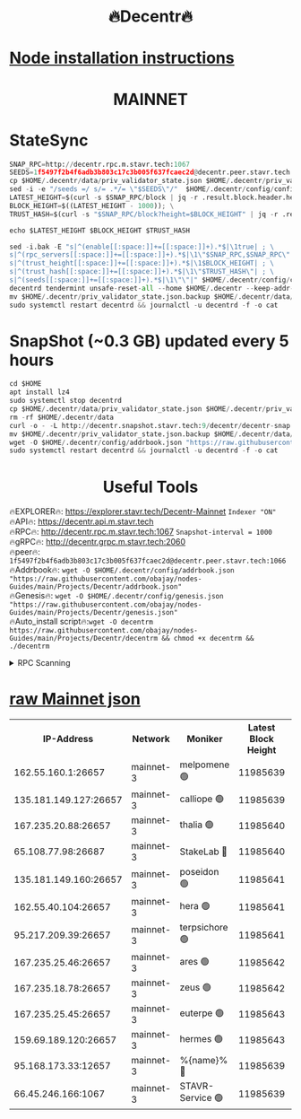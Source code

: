 <h1 align="center"> 🔥Decentr🔥</h1>

[Node installation instructions](https://github.com/obajay/nodes-Guides/tree/main/Projects/Decentr)
=
<h1 align="center"> MAINNET</h1>

# StateSync
```python
SNAP_RPC=http://decentr.rpc.m.stavr.tech:1067
SEEDS=1f5497f2b4f6adb3b803c17c3b005f637fcaec2d@decentr.peer.stavr.tech:1066
cp $HOME/.decentr/data/priv_validator_state.json $HOME/.decentr/priv_validator_state.json.backup
sed -i -e "/seeds =/ s/= .*/= \"$SEEDS\"/"  $HOME/.decentr/config/config.toml
LATEST_HEIGHT=$(curl -s $SNAP_RPC/block | jq -r .result.block.header.height); \
BLOCK_HEIGHT=$((LATEST_HEIGHT - 1000)); \
TRUST_HASH=$(curl -s "$SNAP_RPC/block?height=$BLOCK_HEIGHT" | jq -r .result.block_id.hash)

echo $LATEST_HEIGHT $BLOCK_HEIGHT $TRUST_HASH

sed -i.bak -E "s|^(enable[[:space:]]+=[[:space:]]+).*$|\1true| ; \
s|^(rpc_servers[[:space:]]+=[[:space:]]+).*$|\1\"$SNAP_RPC,$SNAP_RPC\"| ; \
s|^(trust_height[[:space:]]+=[[:space:]]+).*$|\1$BLOCK_HEIGHT| ; \
s|^(trust_hash[[:space:]]+=[[:space:]]+).*$|\1\"$TRUST_HASH\"| ; \
s|^(seeds[[:space:]]+=[[:space:]]+).*$|\1\"\"|" $HOME/.decentr/config/config.toml
decentrd tendermint unsafe-reset-all --home $HOME/.decentr --keep-addr-book
mv $HOME/.decentr/priv_validator_state.json.backup $HOME/.decentr/data/priv_validator_state.json
sudo systemctl restart decentrd && journalctl -u decentrd -f -o cat
```
# SnapShot (~0.3 GB) updated every 5 hours
```python
cd $HOME
apt install lz4
sudo systemctl stop decentrd
cp $HOME/.decentr/data/priv_validator_state.json $HOME/.decentr/priv_validator_state.json.backup
rm -rf $HOME/.decentr/data
curl -o - -L http://decentr.snapshot.stavr.tech:9/decentr/decentr-snap.tar.lz4 | lz4 -c -d - | tar -x -C $HOME/.decentr --strip-components 2
mv $HOME/.decentr/priv_validator_state.json.backup $HOME/.decentr/data/priv_validator_state.json
wget -O $HOME/.decentr/config/addrbook.json "https://raw.githubusercontent.com/obajay/nodes-Guides/main/Projects/Decentr/addrbook.json"
sudo systemctl restart decentrd && journalctl -u decentrd -f -o cat
```

 <h1 align="center"> Useful Tools</h1>

🔥EXPLORER🔥:     https://explorer.stavr.tech/Decentr-Mainnet        `Indexer "ON"` \
🔥API🔥:          https://decentr.api.m.stavr.tech \
🔥RPC🔥:          http://decentr.rpc.m.stavr.tech:1067              `Snapshot-interval = 1000` \
🔥gRPC🔥:         http://decentr.grpc.m.stavr.tech:2060 \
🔥peer🔥:         `1f5497f2b4f6adb3b803c17c3b005f637fcaec2d@decentr.peer.stavr.tech:1066` \
🔥Addrbook🔥:  `wget -O $HOME/.decentr/config/addrbook.json "https://raw.githubusercontent.com/obajay/nodes-Guides/main/Projects/Decentr/addrbook.json"` \
🔥Genesis🔥:  `wget -O $HOME/.decentr/config/genesis.json "https://raw.githubusercontent.com/obajay/nodes-Guides/main/Projects/Decentr/genesis.json"` \
🔥Auto_install script🔥:`wget -O decentrm https://raw.githubusercontent.com/obajay/nodes-Guides/main/Projects/Decentr/decentrm && chmod +x decentrm && ./decentrm`

<details>
<summary>RPC Scanning</summary>

<h2 align="center"> We scan nodes in real time every 4 hours. And we provide the final result of RPC endpoints.
We cannot influence the operation of these nodes in any way. </h2>


```python
If Voting Power is higher than 0 --> then the Node is a validator of the network and may be subject to attack and be a potential threat to the chain.
```
```python
We marked such validators with a red symbol
```

</details>

[raw Mainnet json](https://rpc-check.decentrm.stavr.tech/decentrm/rpc-decentrm-result.json)
=



<table><tr><th>IP-Address</th><th>Network</th><th>Moniker</th><th>Latest Block Height</th><th>Earliest Block Height</th><th>Catching Up</th><th>Tx Index</th><th>Voting Power</th><th>Scan Time</th></tr><tr><td>162.55.160.1:26657</td><td>mainnet-3</td><td>melpomene 🟢</td><td>11985639</td><td>1688950</td><td>False</td><td>on</td><td>0</td><td>2023-12-16T02:05:57.030428762UTC</td></tr><tr><td>135.181.149.127:26657</td><td>mainnet-3</td><td>calliope 🟢</td><td>11985639</td><td>1688950</td><td>False</td><td>on</td><td>0</td><td>2023-12-16T02:05:57.405042924UTC</td></tr><tr><td>167.235.20.88:26657</td><td>mainnet-3</td><td>thalia 🟢</td><td>11985640</td><td>1688950</td><td>False</td><td>on</td><td>0</td><td>2023-12-16T02:06:03.128370423UTC</td></tr><tr><td>65.108.77.98:26687</td><td>mainnet-3</td><td>StakeLab 🔴</td><td>11985640</td><td>1688950</td><td>False</td><td>on</td><td>5279800</td><td>2023-12-16T02:06:03.557825900UTC</td></tr><tr><td>135.181.149.160:26657</td><td>mainnet-3</td><td>poseidon 🟢</td><td>11985641</td><td>1688950</td><td>False</td><td>on</td><td>0</td><td>2023-12-16T02:06:06.183195306UTC</td></tr><tr><td>162.55.40.104:26657</td><td>mainnet-3</td><td>hera 🟢</td><td>11985641</td><td>1688950</td><td>False</td><td>on</td><td>0</td><td>2023-12-16T02:06:08.514522914UTC</td></tr><tr><td>95.217.209.39:26657</td><td>mainnet-3</td><td>terpsichore 🟢</td><td>11985641</td><td>1688950</td><td>False</td><td>on</td><td>0</td><td>2023-12-16T02:06:11.033286159UTC</td></tr><tr><td>167.235.25.46:26657</td><td>mainnet-3</td><td>ares 🟢</td><td>11985642</td><td>1688950</td><td>False</td><td>on</td><td>0</td><td>2023-12-16T02:06:13.396138626UTC</td></tr><tr><td>167.235.18.78:26657</td><td>mainnet-3</td><td>zeus 🟢</td><td>11985642</td><td>1688950</td><td>False</td><td>on</td><td>0</td><td>2023-12-16T02:06:15.734354746UTC</td></tr><tr><td>167.235.25.45:26657</td><td>mainnet-3</td><td>euterpe 🟢</td><td>11985643</td><td>1688950</td><td>False</td><td>on</td><td>0</td><td>2023-12-16T02:06:18.112862777UTC</td></tr><tr><td>159.69.189.120:26657</td><td>mainnet-3</td><td>hermes 🟢</td><td>11985643</td><td>1688950</td><td>False</td><td>on</td><td>0</td><td>2023-12-16T02:06:18.397703650UTC</td></tr><tr><td>95.168.173.33:12657</td><td>mainnet-3</td><td>%{name}% 🔴</td><td>11985639</td><td>8964001</td><td>False</td><td>on</td><td>4161982</td><td>2023-12-16T02:05:58.580822995UTC</td></tr><tr><td>66.45.246.166:1067</td><td>mainnet-3</td><td>STAVR-Service 🟢</td><td>11985639</td><td>11985001</td><td>False</td><td>on</td><td>0</td><td>2023-12-16T02:05:58.039021828UTC</td></tr></table>